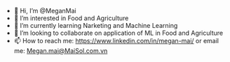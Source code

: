 - 👋 Hi, I’m @MeganMai
- 👀 I’m interested in Food and Agriculture
- 🌱 I’m currently learning Narketing and Machine Learning
- 💞️ I’m looking to collaborate on application of ML in Food and Agriculture
- 📫 How to reach me: https://www.linkedin.com/in/megan-mai/ or email me: Megan.mai@MaiSol.com.vn
